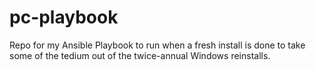 # pc-playbook
Repo for my Ansible Playbook to run when a fresh install is done to take some of the tedium out of the twice-annual Windows reinstalls.
